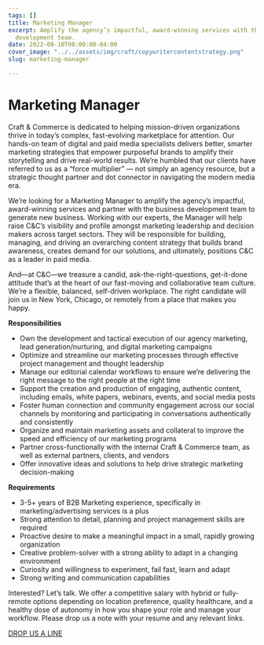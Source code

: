 ```yaml
---
tags: []
title: Marketing Manager
excerpt: Amplify the agency’s impactful, award-winning services with the business
  development team.
date: 2022-08-10T00:00:00-04:00
cover_image: "../../assets/img/craft/copywritercontentstrategy.png"
slug: marketing-manager

---
```

# **Marketing Manager**

Craft & Commerce is dedicated to helping mission-driven organizations thrive in today’s complex, fast-evolving marketplace for attention. Our hands-on team of digital and paid media specialists delivers better, smarter marketing strategies that empower purposeful brands to amplify their storytelling and drive real-world results. We’re humbled that our clients have referred to us as a “force multiplier” — not simply an agency resource, but a strategic thought partner and dot connector in navigating the modern media era.

We’re looking for a Marketing Manager to amplify the agency’s impactful, award-winning services and partner with the business development team to generate new business. Working with our experts, the Manager will help raise C&C’s visibility and profile amongst marketing leadership and decision makers across target sectors. They will be responsible for building, managing, and driving an overarching content strategy that builds brand awareness, creates demand for our solutions, and ultimately, positions C&C as a leader in paid media.

And—at C&C—we treasure a candid, ask-the-right-questions, get-it-done attitude that’s at the heart of our fast-moving and collaborative team culture. We’re a flexible, balanced, self-driven workplace. The right candidate will join us in New York, Chicago, or remotely from a place that makes you happy.

**Responsibilities**

* Own the development and tactical execution of our agency marketing, lead generation/nurturing, and digital marketing campaigns
* Optimize and streamline our marketing processes through effective project management and thought leadership
* Manage our editorial calendar workflows to ensure we’re delivering the right message to the right people at the right time
* Support the creation and production of engaging, authentic content, including emails, white papers, webinars, events, and social media posts
* Foster human connection and community engagement across our social channels by monitoring and participating in conversations authentically and consistently
* Organize and maintain marketing assets and collateral to improve the speed and efficiency of our marketing programs
* Partner cross-functionally with the internal Craft & Commerce team, as well as external partners, clients, and vendors
* Offer innovative ideas and solutions to help drive strategic marketing decision-making

**Requirements**

* 3-5+ years of B2B Marketing experience, specifically in marketing/advertising services is a plus
* Strong attention to detail, planning and project management skills are required
* Proactive desire to make a meaningful impact in a small, rapidly growing organization
* Creative problem-solver with a strong ability to adapt in a changing environment
* Curiosity and willingness to experiment, fail fast, learn and adapt
* Strong writing and communication capabilities

Interested? Let’s talk. We offer a competitive salary with hybrid or fully-remote options depending on location preference, quality healthcare, and a healthy dose of autonomy in how you shape your role and manage your workflow. Please drop us a note with your resume and any relevant links.

  
[DROP US A LINE](mailto:karen@craftand.com "email")
